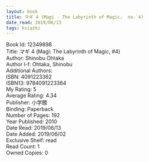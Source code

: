 ```yaml
---
layout: book
title: マギ 4 (Magi - The Labyrinth of Magic,  no. 4)
date_read: 2019/06/13
tags: książki
---
```


Book Id: 12349898<br />
Title: マギ 4 (Magi: The Labyrinth of Magic, #4)<br />
Author: Shinobu Ohtaka<br />
Author l-f: Ohtaka, Shinobu<br />
Additional Authors: <br />
ISBN: 4091223362<br />
ISBN13: 9784091223364<br />
My Rating: 5<br />
Average Rating: 4.34<br />
Publisher: 小学館<br />
Binding: Paperback<br />
Number of Pages: 192<br />
Year Published: 2010<br />
Date Read: 2019/06/13<br />
Date Added: 2019/06/02<br />
Exclusive Shelf: read<br />
Read Count: 1<br />
Owned Copies: 0<br />


